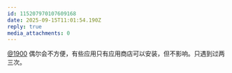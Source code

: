 ```yaml
---
id: 115207970107609168
date: 2025-09-15T11:01:54.190Z
reply: true
media_attachments: 0
---
```


<p><span class="h-card" translate="no"><a href="https://social.1900.live/@1900" class="u-url mention" rel="nofollow noopener" target="_blank">@<span>1900</span></a></span> 偶尔会不方便，有些应用只有应用商店可以安装，但不影响。只遇到过两三次。</p>
